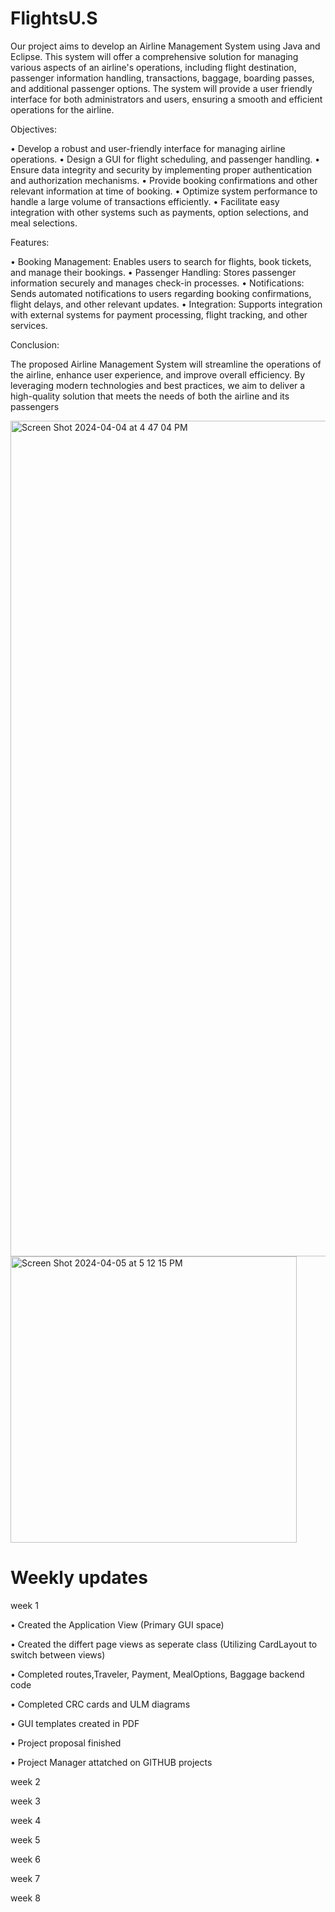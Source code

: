 # FlightsU.S
Our project aims to develop an Airline Management System using Java and Eclipse. This system will offer a comprehensive solution for managing various aspects of an airline's operations, including flight destination, passenger information handling, transactions, baggage, boarding passes, and additional passenger options. The system will provide a user friendly interface for both administrators and users, ensuring a smooth and efficient operations for the airline.

Objectives:

• Develop a robust and user-friendly interface for managing airline operations.
• Design a GUI for flight scheduling, and passenger handling.
• Ensure data integrity and security by implementing proper authentication and authorization mechanisms.
• Provide booking confirmations and other relevant information at time of booking.
• Optimize system performance to handle a large volume of transactions efficiently.
• Facilitate easy integration with other systems such as payments, option selections, and meal selections.

Features:

• Booking Management: Enables users to search for flights, book tickets, and manage their bookings.
• Passenger Handling: Stores passenger information securely and manages check-in processes.
• Notifications: Sends automated notifications to users regarding booking confirmations, flight delays, and other relevant updates.
• Integration: Supports integration with external systems for payment processing, flight tracking, and other services.

Conclusion:

The proposed Airline Management System will streamline the operations of the airline, enhance user experience, and improve overall efficiency. By leveraging modern technologies and best practices, we aim to deliver a high-quality solution that meets the needs of both the airline and its passengers


<img width="1337" alt="Screen Shot 2024-04-04 at 4 47 04 PM" src="https://github.com/Estebansito1/FlightsU.S/assets/164387242/3e7144c3-4edb-4334-8c65-567437516e18">



<img width="458" alt="Screen Shot 2024-04-05 at 5 12 15 PM" src="https://github.com/Estebansito1/FlightsU.S/assets/164387242/35efd9ac-9571-4c07-a4af-8baed3119695">


# Weekly updates

week 1

• Created the Application View (Primary GUI space)

• Created the differt page views as seperate class (Utilizing CardLayout to switch between views)

• Completed routes,Traveler, Payment, MealOptions, Baggage backend code

• Completed CRC cards and ULM diagrams

• GUI templates created in PDF

• Project proposal finished

• Project Manager attatched on GITHUB projects


week 2

week 3

week 4

week 5

week 6

week 7

week 8
